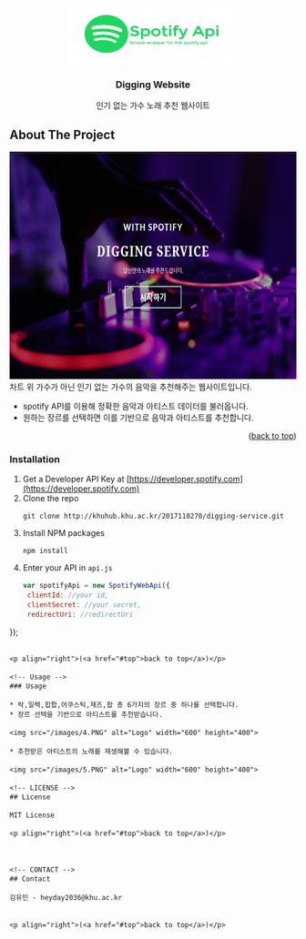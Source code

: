<div id="top"></div>

<!-- PROJECT LOGO -->
<br />
<div align="center">
  <a href="http://khuhub.khu.ac.kr/2017110270/digging-service.git">
    <img src="/images/1.png" alt="Logo" width="300" height="100">
  </a>

  <h3 align="center">Digging Website</h3>

  <p align="center">
    인기 없는 가수 노래 추천 웹사이트
  </p>
</div>


<!-- ABOUT THE PROJECT -->
## About The Project

<img src="/images/2.PNG" alt="Logo" width="600" height="400">
차트 위 가수가 아닌 인기 없는 가수의 음악을 추천해주는 웹사이트입니다.

* spotify API를 이용해 정확한 음악과 아티스트 데이터를 불러옵니다.
* 원하는 장르를 선택하면 이를 기반으로 음악과 아티스트를 추천합니다.


<p align="right">(<a href="#top">back to top</a>)</p>


<!-- GETTING STARTED -->

### Installation

1. Get a Developer API Key at [https://developer.spotify.com](https://developer.spotify.com)
2. Clone the repo
   ```
   git clone http://khuhub.khu.ac.kr/2017110270/digging-service.git
   ```
3. Install NPM packages
   ```
   npm install
   ```
4. Enter your API in `api.js`
   ```javascript
   var spotifyApi = new SpotifyWebApi({
    clientId: //your id,
    clientSecret: //your secret,
    redirectUri: //redirectUri
  });
   ```

<p align="right">(<a href="#top">back to top</a>)</p>

<!-- Usage -->
### Usage

* 락,일렉,힙합,어쿠스틱,재즈,팝 총 6가지의 장르 중 하나를 선택합니다.
* 장르 선택을 기반으로 아티스트를 추천받습니다.

<img src="/images/4.PNG" alt="Logo" width="600" height="400">

* 추천받은 아티스트의 노래를 재생해볼 수 있습니다.

<img src="/images/5.PNG" alt="Logo" width="600" height="400">

<!-- LICENSE -->
## License

MIT License

<p align="right">(<a href="#top">back to top</a>)</p>



<!-- CONTACT -->
## Contact

김유민 - heyday2036@khu.ac.kr


<p align="right">(<a href="#top">back to top</a>)</p>
